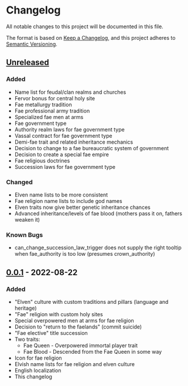 # Changelog
All notable changes to this project will be documented in this file.

The format is based on [Keep a Changelog](https://keepachangelog.com/en/1.0.0/),
and this project adheres to [Semantic Versioning](https://semver.org/spec/v2.0.0.html).

## [Unreleased]
### Added
- Name list for feudal/clan realms and churches
- Fervor bonus for central holy site
- Fae metallurgy tradition
- Fae professional army tradition
- Specialized fae men at arms
- Fae government type
- Authority realm laws for fae government type
- Vassal contract for fae government type
- Demi-fae trait and related inheritance mechanics
- Decision to change to a fae bureaucratic system of government
- Decision to create a special fae empire
- Fae religious doctrines
- Succession laws for fae government type

### Changed
- Elven name lists to be more consistent
- Fae religion name lists to include god names
- Elven traits now give better genetic inheritance chances
- Advanced inheritance/levels of fae blood (mothers pass it on, fathers weaken it)

### Known Bugs
- can_change_succession_law_trigger does not supply the right tooltip when fae_authority is too low (presumes crown_authority)

## [0.0.1] - 2022-08-22
### Added
- "Elven" culture with custom traditions and pillars (language and heritage)
- "Fae" religion with custom holy sites
- Special overpowered men at arms for fae religion
- Decision to "return to the faelands" (commit suicide)
- "Fae elective" title succession
- Two traits:
  - Fae Queen - Overpowered immortal player trait
  - Fae Blood - Descended from the Fae Queen in some way
- Icon for fae religion
- Elvish name lists for fae religion and elven culture
- English localization
- This changelog

[Unreleased]: https://github.com/deep-dolphin/mod-ck3-elven-queen/compare/v0.0.1...HEAD
[0.0.1]: https://github.com/deep-dolphin/mod-ck3-elven-queen/releases/tag/v0.0.1